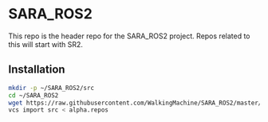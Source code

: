 # SARA_ROS2
This repo is the header repo for the SARA_ROS2 project. Repos related to this will start with SR2.

## Installation

```bash
mkdir -p ~/SARA_ROS2/src
cd ~/SARA_ROS2
wget https://raw.githubusercontent.com/WalkingMachine/SARA_ROS2/master/sr2.repos
vcs import src < alpha.repos
```
